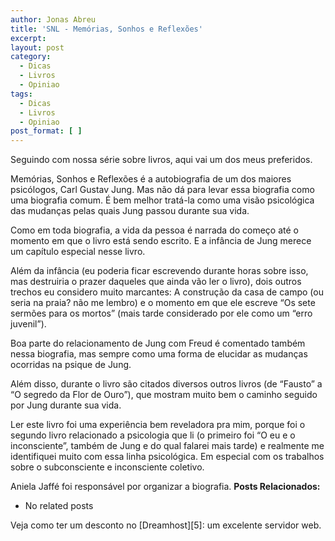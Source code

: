 ```yaml
---
author: Jonas Abreu
title: 'SNL - Memórias, Sonhos e Reflexões'
excerpt:
layout: post
category:
  - Dicas
  - Livros
  - Opiniao
tags:
  - Dicas
  - Livros
  - Opiniao
post_format: [ ]
---
```

Seguindo com nossa série sobre livros, aqui vai um dos meus preferidos.

Memórias, Sonhos e Reflexões é a autobiografia de um dos maiores psicólogos, Carl Gustav Jung. Mas não dá para levar essa biografia como uma biografia comum. É bem melhor tratá-la como uma visão psicológica das mudanças pelas quais Jung passou durante sua vida.

Como em toda biografia, a vida da pessoa é narrada do começo até o momento em que o livro está sendo escrito. E a infância de Jung merece um capítulo especial nesse livro.

Além da infância (eu poderia ficar escrevendo durante horas sobre isso, mas destruiria o prazer daqueles que ainda vão ler o livro), dois outros trechos eu considero muito marcantes: A construção da casa de campo (ou seria na praia? não me lembro) e o momento em que ele escreve “Os sete sermões para os mortos” (mais tarde considerado por ele como um “erro juvenil”).

Boa parte do relacionamento de Jung com Freud é comentado também nessa biografia, mas sempre como uma forma de elucidar as mudanças ocorridas na psique de Jung.

Além disso, durante o livro são citados diversos outros livros (de “Fausto” a “O segredo da Flor de Ouro”), que mostram muito bem o caminho seguido por Jung durante sua vida.

Ler este livro foi uma experiência bem reveladora pra mim, porque foi o segundo livro relacionado a psicologia que li (o primeiro foi “O eu e o inconsciente”, também de Jung e do qual falarei mais tarde) e realmente me identifiquei muito com essa linha psicológica. Em especial com os trabalhos sobre o subconsciente e inconsciente coletivo.

Aniela Jaffé foi responsável por organizar a biografia. 
**Posts Relacionados:** 
*   No related posts










Veja como ter um desconto no [Dreamhost][5]: um excelente servidor web.






